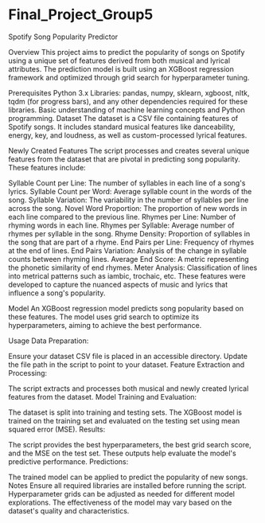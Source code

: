 # Final_Project_Group5

Spotify Song Popularity Predictor

Overview
This project aims to predict the popularity of songs on Spotify using a unique set of features derived from both musical and lyrical attributes. The prediction model is built using an XGBoost regression framework and optimized through grid search for hyperparameter tuning.

Prerequisites
Python 3.x
Libraries: pandas, numpy, sklearn, xgboost, nltk, tqdm (for progress bars), and any other dependencies required for these libraries.
Basic understanding of machine learning concepts and Python programming.
Dataset
The dataset is a CSV file containing features of Spotify songs. It includes standard musical features like danceability, energy, key, and loudness, as well as custom-processed lyrical features.

Newly Created Features
The script processes and creates several unique features from the dataset that are pivotal in predicting song popularity. These features include:

Syllable Count per Line: The number of syllables in each line of a song's lyrics.
Syllable Count per Word: Average syllable count in the words of the song.
Syllable Variation: The variability in the number of syllables per line across the song.
Novel Word Proportion: The proportion of new words in each line compared to the previous line.
Rhymes per Line: Number of rhyming words in each line.
Rhymes per Syllable: Average number of rhymes per syllable in the song.
Rhyme Density: Proportion of syllables in the song that are part of a rhyme.
End Pairs per Line: Frequency of rhymes at the end of lines.
End Pairs Variation: Analysis of the change in syllable counts between rhyming lines.
Average End Score: A metric representing the phonetic similarity of end rhymes.
Meter Analysis: Classification of lines into metrical patterns such as iambic, trochaic, etc.
These features were developed to capture the nuanced aspects of music and lyrics that influence a song's popularity.

Model
An XGBoost regression model predicts song popularity based on these features. The model uses grid search to optimize its hyperparameters, aiming to achieve the best performance.

Usage
Data Preparation:

Ensure your dataset CSV file is placed in an accessible directory.
Update the file path in the script to point to your dataset.
Feature Extraction and Processing:

The script extracts and processes both musical and newly created lyrical features from the dataset.
Model Training and Evaluation:

The dataset is split into training and testing sets.
The XGBoost model is trained on the training set and evaluated on the testing set using mean squared error (MSE).
Results:

The script provides the best hyperparameters, the best grid search score, and the MSE on the test set.
These outputs help evaluate the model's predictive performance.
Predictions:

The trained model can be applied to predict the popularity of new songs.
Notes
Ensure all required libraries are installed before running the script.
Hyperparameter grids can be adjusted as needed for different model explorations.
The effectiveness of the model may vary based on the dataset's quality and characteristics.

